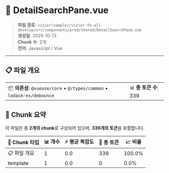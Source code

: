 # 📄 DetailSearchPane.vue

> **파일 경로**: `vizier(sample)/vizier-fe-all-develop/src/components/prod/shared/DetailSearchPane.vue`  
> **생성일**: 2025-10-13  
> **Chunk 수**: 2개  
> **언어**: Javascript / Vue
---


## 📋 파일 개요

| | |
|--|--|
| 📦 **의존성**: `@vueuse/core` • `@/types/common` • `lodash-es/debounce` | 📊 **총 토큰 수**: 339 |






## 🧩 Chunk 요약

이 파일은 총 **2개의 chunk**로 구성되어 있으며, **339개의 토큰**을 포함합니다.

| 🧩 Chunk 타입 | 📊 개수 | ⚡ 평균 복잡도 | 📝 총 토큰 | 📈 비율 |
|---------------|--------|-------------|----------|--------|
| 📋 파일 개요 | 1 | 0.0 | 339 | 100.0% |
| template | 1 | 0.0 | 0 | 0.0% |

